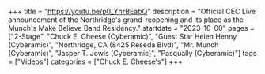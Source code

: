 +++
title = "https://youtu.be/p0_YhrBEabQ"
description = "Official CEC Live announcement of the Northridge's grand-reopening and its place as the Munch's Make Believe Band Residency."
startdate = "2023-10-00"
pages = ["2-Stage", "Chuck E. Cheese (Cyberamic)", "Guest Star Helen Henny (Cyberamic)", "Northridge, CA (8425 Reseda Blvd)", "Mr. Munch (Cyberamic)", "Jasper T. Jowls (Cyberamic)", "Pasqually (Cyberamic)"]
tags = ["Videos"]
categories = ["Chuck E. Cheese's"]
+++
